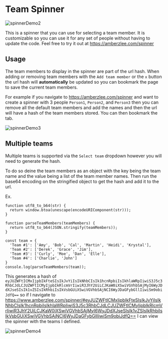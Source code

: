 
# Team Spinner

![spinnerDemo2](https://user-images.githubusercontent.com/10081163/201414336-40d75941-9bd9-4c40-8a26-f8575181a347.gif)


This is a spinner that you can use for selecting a team member. It is customizable so you can use it for any set of people without having to update the code. Feel free to try it out at https://amberzlee.com/spinner

## Usage

The team members to display in the spinner are part of the url hash. When adding or removing team members with the `Add team member` or the `x` button the url hash will **automatically** be updated so you can bookmark the page to save the current team members.

For example if you navigate to https://amberzlee.com/spinner and want to create a spinner with 3 people `Person1`, `Person2`, and `Person3` then you can remove all the default team members and add the names and then the url will have a hash of the team members stored. You can then bookmark the tab.

![spinnerDemo3](https://user-images.githubusercontent.com/10081163/201415856-ab6075a7-d197-4250-8d1b-63b3c0b58f67.gif)

## Multiple teams

Multiple teams is supported via the `Select team` dropdown however you will need to generate the hash. 

To do so deine the team members as an object with the key being the team name and the value being a list of the team member names. Then run the base64 encoding on the stringified object to get the hash and add it to the url.

Ex.
```
function utf8_to_b64(str) {
  return window.btoa(unescape(encodeURIComponent(str)));
}

function parseTeamMembers(teamMembers) {
  return utf8_to_b64(JSON.stringify(teamMembers));
}

const team = {
  'Team #1': ['Amy', 'Bob', 'Cal', 'Martin', 'Heidi', 'Krystal'],
  'Team #2': ['Derek', 'Grace', 'Jim'],
  'Team #3': ['Curly', 'Moe', 'Dan', 'Elle'],
  'Team #4': ['Charlie', 'John']
}
console.log(parseTeamMembers(team));
```

This generates a hash of `eyJUZWFtICMxIjpbIkFteSIsIkJvYiIsIkNhbCIsIk1hcnRpbiIsIkhlaWRpIiwiS3J5c3RhbCJdLCJUZWFtICMyIjpbIkRlcmVrIiwiR3JhY2UiLCJKaW0iXSwiVGVhbSAjMyI6WyJDdXJseSIsIk1vZSIsIkRhbiIsIkVsbGUiXSwiVGVhbSAjNCI6WyJDaGFybGllIiwiSm9obiJdfQ==` so if I navigate to https://www.amberzlee.com/spinner/#eyJUZWFtICMxIjpbIkFteSIsIkJvYiIsIkNhbCIsIk1hcnRpbiIsIkhlaWRpIiwiS3J5c3RhbCJdLCJUZWFtICMyIjpbIkRlcmVrIiwiR3JhY2UiLCJKaW0iXSwiVGVhbSAjMyI6WyJDdXJseSIsIk1vZSIsIkRhbiIsIkVsbGUiXSwiVGVhbSAjNCI6WyJDaGFybGllIiwiSm9obiJdfQ== I can view the spinner with the teams I defined.

![spinnerDemo4](https://user-images.githubusercontent.com/10081163/201417310-75d1ef74-f0e9-4074-8707-13afe6ea57bf.gif)
